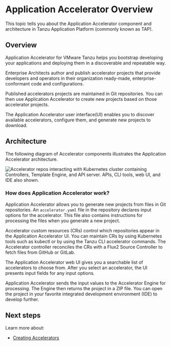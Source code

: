 # Application Accelerator Overview

This topic tells you about the Application Accelerator component and architecture in Tanzu
Application Platform (commonly known as TAP).
## <a id="overview"></a>Overview

Application Accelerator for VMware Tanzu helps you bootstrap developing your applications and deploying them in a discoverable and repeatable way.

Enterprise Architects author and publish accelerator projects that provide developers and operators in their organization ready-made, enterprise-conformant code and configurations.

Published accelerators projects are maintained in Git repositories. You can then use Application Accelerator to create new projects based on those accelerator projects.

The Application Accelerator user interface(UI) enables you to discover available accelerators, configure them, and generate new projects to download.

## <a id="architecture"></a>Architecture

The following diagram of Accelerator components illustrates the Application Accelerator architecture.

![Accelerator repos interacting with Kubernetes cluster containing Controllers, Template Engine, and API server. APIs, CLI tools, web UI, and IDE also shown.](images/architecture-v1-3-0.png)

### <a id="how-does-it-work"></a>How does Application Accelerator work?

Application Accelerator allows you to generate new projects from files in Git repositories.
An `accelerator.yaml` file in the repository declares input options for the accelerator.
This file also contains instructions for processing the files when you generate a new project.

Accelerator custom resources (CRs) control which repositories appear in the Application Accelerator UI.
You can maintain CRs by using Kubernetes tools such as kubectl or by using the Tanzu CLI accelerator commands.
The Accelerator controller reconciles the CRs with a Flux2 Source Controller to fetch files from GitHub or GitLab.

The Application Accelerator web UI gives you a searchable list of accelerators to choose from.
After you select an accelerator, the UI presents input fields for any input options.

Application Accelerator sends the input values to the Accelerator Engine for processing.
The Engine then returns the project in a ZIP file.
You can open the project in your favorite integrated development environment (IDE) to develop further.

## <a id="next-steps"></a>Next steps

Learn more about:

- [Creating Accelerators](creating-accelerators/creating-accelerators.md)
